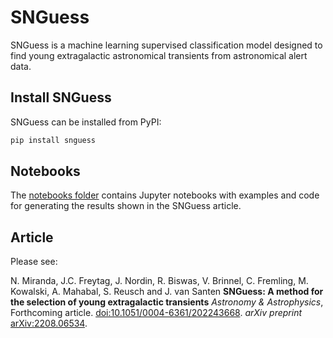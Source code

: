 # SNGuess

SNGuess is a machine learning supervised classification model designed to find young extragalactic astronomical transients from astronomical alert data.

## Install SNGuess

SNGuess can be installed from PyPI:

```bash
pip install snguess
```

## Notebooks

The [notebooks folder](notebooks/) contains Jupyter notebooks with examples and code for generating the results shown in the SNGuess article.

## Article

Please see:

N. Miranda, J.C. Freytag, J. Nordin, R. Biswas, V. Brinnel, C. Fremling, M. Kowalski, A. Mahabal, S. Reusch and J. van Santen
**SNGuess: A method for the selection of young extragalactic transients**
_Astronomy & Astrophysics_, Forthcoming article.
[doi:10.1051/0004-6361/202243668](https://doi.org/10.1051/0004-6361/202243668).
_arXiv preprint_ [arXiv:2208.06534](https://arxiv.org/abs/2208.06534).